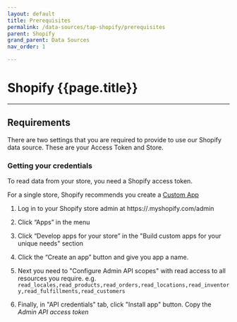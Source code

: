```yaml
---
layout: default
title: Prerequisites
permalink: /data-sources/tap-shopify/prerequisites
parent: Shopify
grand_parent: Data Sources
nav_order: 1

---
```


# Shopify {{page.title}}

---

## Requirements

There are two settings that you are required to provide to use our Shopify data source. These are your Access Token and Store.

### Getting your credentials

To read data from your store, you need a Shopify access token.

For a single store, Shopify recommends you create a [Custom App](https://help.shopify.com/en/manual/apps/custom-apps)

1. Log in to your Shopify store admin at https://<store>.myshopify.com/admin

2. Click “Apps” in the menu

3. Click “Develop apps for your store” in the "Build custom apps for your unique needs" section

4. Click the “Create an app” button and give you app a name.

5. Next you need to "Configure Admin API scopes" with read access to all resources you require. e.g. `read_locales,read_products,read_orders,read_locations,read_inventory,read_fulfillments,read_customers`

6. Finally, in "API credentials" tab, click "Install app" button.  Copy the *Admin API access token*
